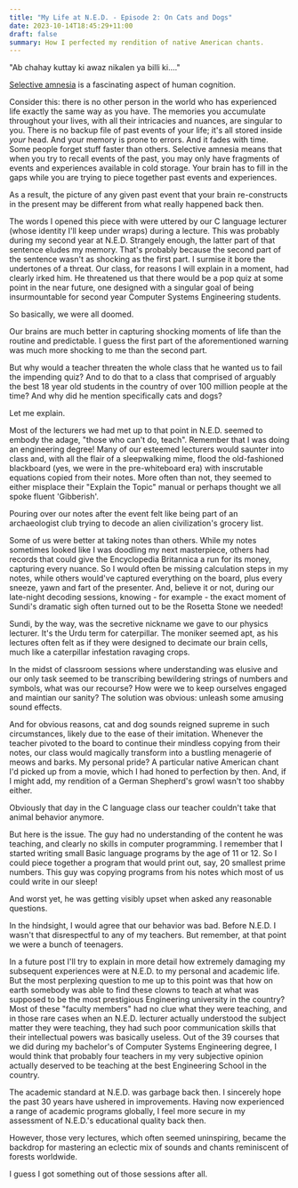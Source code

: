 ```yaml
---
title: "My Life at N.E.D. - Episode 2: On Cats and Dogs"
date: 2023-10-14T18:45:29+11:00
draft: false
summary: How I perfected my rendition of native American chants.
---
```


"Ab chahay kuttay ki awaz nikalen ya billi ki...."

<a href="https://www.betterhelp.com/advice/memory/an-overview-of-selective-memory/" target="_blank"> Selective amnesia</a> is a fascinating aspect of human cognition.

Consider this: there is no other person in the world who has experienced life exactly the same way as you have. The memories you accumulate throughout your lives, with all their intricacies and nuances, are singular to you. There is no backup file of past events of your life; it's all stored inside _your_ head. And your memory is prone to errors. And it fades with time. Some people forget stuff faster than others. Selective amnesia means that when you try to recall events of the past, you may only have fragments of events and experiences available in cold storage. Your brain has to fill in the gaps while you are trying to piece together past events and experiences.

As a result, the picture of any given past event that your brain re-constructs in the present may be different from what really happened back then.

The words I opened this piece with were uttered by our C language lecturer (whose identity I'll keep under wraps) during a lecture. This was probably during my second year at N.E.D. Strangely enough, the latter part of that sentence eludes my memory. That's probably because the second part of the sentence wasn't as shocking as the first part. I surmise it bore the undertones of a threat. Our class, for reasons I will explain in a moment, had clearly irked him. He threatened us that there would be a pop quiz at some point in the near future, one designed with a singular goal of being insurmountable for second year Computer Systems Engineering students.

So basically, we were all doomed.

Our brains are much better in capturing shocking moments of life than the routine and predictable. I guess the first part of the aforementioned warning was much more shocking to me than the second part.

But why would a teacher threaten the whole class that he wanted us to fail the impending quiz? And to do that to a class that comprised of arguably the best 18 year old students in the country of over 100 million people at the time? And why did he mention specifically cats and dogs?

Let me explain.

Most of the lecturers we had met up to that point in N.E.D. seemed to embody the adage, "those who can't do, teach". Remember that I was doing an engineering degree! Many of our esteemed lecturers would saunter into class and, with all the flair of a sleepwalking mime, flood the old-fashioned blackboard (yes, we were in the pre-whiteboard era) with inscrutable equations copied from their notes. More often than not, they seemed to either misplace their "Explain the Topic" manual or perhaps thought we all spoke fluent 'Gibberish'.

Pouring over our notes after the event felt like being part of an archaeologist club trying to decode an alien civilization's grocery list.

Some of us were better at taking notes than others. While my notes sometimes looked like I was doodling my next masterpiece, others had records that could give the Encyclopedia Britannica a run for its money, capturing every nuance. So I would often be missing calculation steps in my notes, while others would've captured everything on the board, plus every sneeze, yawn and fart of the presenter. And, believe it or not, during our late-night decoding sessions, knowing - for example - the exact moment of Sundi's dramatic sigh often turned out to be the Rosetta Stone we needed!

Sundi, by the way, was the secretive nickname we gave to our physics lecturer. It's the Urdu term for caterpillar. The moniker seemed apt, as his lectures often felt as if they were designed to decimate our brain cells, much like a caterpillar infestation ravaging crops.

In the midst of classroom sessions where understanding was elusive and our only task seemed to be transcribing bewildering strings of numbers and symbols, what was our recourse? How were we to keep ourselves engaged and maintian our sanity? The solution was obvious: unleash some amusing sound effects.

And for obvious reasons, cat and dog sounds reigned supreme in such circumstances, likely due to the ease of their imitation. Whenever the teacher pivoted to the board to continue their mindless copying from their notes, our class would magically transform into a bustling menagerie of meows and barks. My personal pride? A particular native American chant I'd picked up from a movie, which I had honed to perfection by then. And, if I might add, my rendition of a German Shepherd's growl wasn't too shabby either.

Obviously that day in the C language class our teacher couldn't take that animal behavior anymore.

But here is the issue. The guy had no understanding of the content he was teaching, and clearly no skills in computer programming. I remember that I started writing small Basic language programs by the age of 11 or 12. So I could piece together a program that would print out, say, 20 smallest prime numbers. This guy was copying programs from his notes which most of us could write in our sleep!

And worst yet, he was getting visibly upset when asked any reasonable questions.

In the hindsight, I would agree that our behavior was bad. Before N.E.D. I wasn't that disrespectful to any of my teachers. But remember, at that point we were a bunch of teenagers.

In a future post I'll try to explain in more detail how extremely damaging my subsequent experiences were at N.E.D. to my personal and academic life. But the most perplexing question to me up to this point was that how on earth somebody was able to find these clowns to teach at what was supposed to be the most prestigious Engineering university in the country? Most of these "faculty members" had no clue what they were teaching, and in those rare cases when an N.E.D. lecturer actually understood the subject matter they were teaching, they had such poor communication skills that their intellectual powers was basically useless. Out of the 39 courses that we did during my bachelor's of Computer Systems Engineering degree, I would think that probably four teachers in my very subjective opinion actually deserved to be teaching at the best Engineering School in the country.

The academic standard at N.E.D. was garbage back then. I sincerely hope the past 30 years have ushered in improvements. Having now experienced a range of academic programs globally, I feel more secure in my assessment of N.E.D.'s educational quality back then.

However, those very lectures, which often seemed uninspiring, became the backdrop for mastering an eclectic mix of sounds and chants reminiscent of forests worldwide.

I guess I got something out of those sessions after all.
